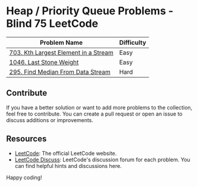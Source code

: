 # Heap / Priority Queue Problems - Blind 75 LeetCode 

 Problem Name                                    | Difficulty |
| ----------------------------------------------- | ---------- |
| [703. Kth Largest Element in a Stream](https://leetcode.com/problems/kth-largest-element-in-a-stream/)     | Easy       |
| [1046. Last Stone Weight](https://leetcode.com/problems/last-stone-weight/)     | Easy       |
| [295. Find Median From Data Stream](https://leetcode.com/problems/find-median-from-data-stream/)     | Hard       |

## Contribute

If you have a better solution or want to add more problems to the collection, feel free to contribute. You can create a pull request or open an issue to discuss additions or improvements.

## Resources

- [LeetCode](https://leetcode.com/): The official LeetCode website.
- [LeetCode Discuss](https://leetcode.com/discuss/): LeetCode's discussion forum for each problem. You can find helpful hints and discussions here.

Happy coding!
